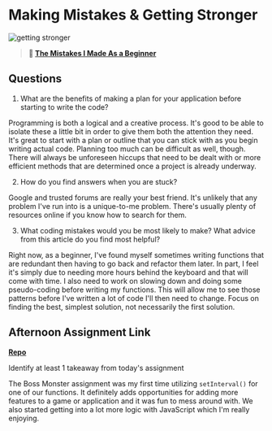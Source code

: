 # Making Mistakes & Getting Stronger

![getting stronger](https://bcw.blob.core.windows.net/public/img/lesson-images/js-bootcamp-logo.jpg)

> **📖 [The Mistakes I Made As a Beginner](https://codeworksacademy.com/fs-student-guide/resources/wk2/06-Coding-Mistakes)**

## Questions

1. What are the benefits of making a plan for your application before starting to write the code?

Programming is both a logical and a creative process. It's good to be able to isolate these a little bit in order to give them both the attention they need. It's great to start with a plan or outline that you can stick with as you begin writing actual code. Planning too much can be difficult as well, though. There will always be unforeseen hiccups that need to be dealt with or more efficient methods that are determined once a project is already underway.

2. How do you find answers when you are stuck?

Google and trusted forums are really your best friend. It's unlikely that any problem I've run into is a unique-to-me problem. There's usually plenty of resources online if you know how to search for them.

3. What coding mistakes would you be most likely to make? What advice from this article do you find most helpful?

Right now, as a beginner, I've found myself sometimes writing functions that are redundant then having to go back and refactor them later. In part, I feel it's simply due to needing more hours behind the keyboard and that will come with time. I also need to work on slowing down and doing some pseudo-coding before writing my functions. This will allow me to see those patterns before I've written a lot of code I'll then need to change. Focus on finding the best, simplest solution, not necessarily the first solution.

## Afternoon Assignment Link

**[Repo](https://elizabethkeyes.github.io/boss-monster/)**

Identify at least 1 takeaway from today's assignment

The Boss Monster assignment was my first time utilizing `setInterval()` for one of our functions. It definitely adds opportunities for adding more features to a game or application and it was fun to mess around with. We also started getting into a lot more logic with JavaScript which I'm really enjoying.